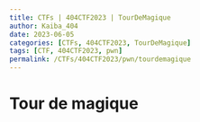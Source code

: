 ```yaml
---
title: CTFs | 404CTF2023 | TourDeMagique
author: Kaiba_404
date: 2023-06-05
categories: [CTFs, 404CTF2023, TourDeMagique]
tags: [CTF, 404CTF2023, pwn]
permalink: /CTFs/404CTF2023/pwn/tourdemagique
---
```



# Tour de magique